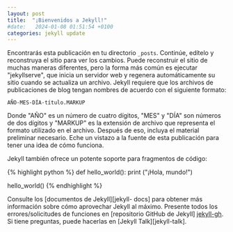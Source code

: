 ```yaml
---
layout: post
title:  "¡Bienvenidos a Jekyll!"
#date:   2024-01-08 01:51:54 +0100
categories: jekyll update
---
```

Encontrarás esta publicación en tu directorio `_posts`. Continúe, edítelo y reconstruya el sitio para ver los cambios. Puede reconstruir el sitio de muchas maneras diferentes, pero la forma más común es ejecutar "jekyllserve", que inicia un servidor web y regenera automáticamente su sitio cuando se actualiza un archivo.
Jekyll requiere que los archivos de publicaciones de blog tengan nombres de acuerdo con el siguiente formato:

`AÑO-MES-DÍA-título.MARKUP`

Donde "AÑO" es un número de cuatro dígitos, "MES" y "DÍA" son números de dos dígitos y "MARKUP" es la extensión de archivo que representa el formato utilizado en el archivo. Después de eso, incluya el material preliminar necesario.
Eche un vistazo a la fuente de esta publicación para tener una idea de cómo funciona.

Jekyll también ofrece un potente soporte para fragmentos de código:

{% highlight python %}
   def hello_world():
       print ("¡Hola, mundo!")

   hello_world()
   {% endhighlight %}

Consulte los [documentos de Jekyll][jekyll-
docs] para obtener más información sobre cómo aprovechar Jekyll al máximo. Presente todos los errores/solicitudes de funciones en [repositorio GitHub de Jekyll] [jekyll-gh]. Si tiene preguntas, puede hacerlas en [Jekyll Talk][jekyll-talk].

[documentos jekyll]: https://jekyllrb.com/docs/home
[jekyll-gh]: https://github.com/jekyll/jekyll
[jekyll-charla]: https://talk.jekyllrb.com/